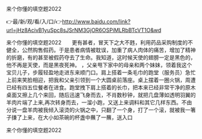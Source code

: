 来个你懂的填空题2022

👉最/新/观/看/入/口/👉http://www.baidu.com/link?url=jHz8AcivB1yuSpc8sJSrNM3GjOR6OSPiMLRbBTcVT1O&wd

来个你懂的填空题2022　　更有甚者，冒天下之大不韪，利用药品采购制度的不健全，公然购售假药。于是患者病情被耽误，加重了病人肉体的痛苦，增加了精神的折磨，有的甚至被假药夺去了生命。我知道，这时候天使的翅膀一定是黑色的，他不再是天使，而是黑夜死神。
，父亲甩下家中的母亲和两个妹妹，领着我这个宝贝儿子，步履轻盈地走进东来顺门口。肩上搭着一条毛巾的跑堂（服务员）急忙上前来笑脸相迎，把我和父亲引领到一个大圆桌前落座。桌上摆着一圈火锅，周遭已经有四五位餐者在进食。跑堂拽下肩上搭着的长巾，把本来已经非常干净的原木桌面又擦上几个来回，随后迅速飞身而去，不肖数秒钟，就把几盘薄如透明羽翼的羊肉片端了上来,再次转身而去，一溜小跑，又送上来调料和其它几样东西。不由分说一盘羊肉被我倾入滚烫的火锅之中，只翻了一个身，打了一个滚，就被我一箸子搛了上来，在大小如茶碗的杯盏中蘸了一蘸，送入口


来个你懂的填空题2022
